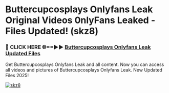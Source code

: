 # Buttercupcosplays Onlyfans Leak Original Videos 0nlyFans Leaked - Files Updated! (skz8)

<h3>🔴 CLICK HERE 🌐==►► <a href="https://tinyurl.com/x26r9saj" rel="nofollow">Buttercupcosplays Onlyfans Leak Updated Files</a></h3>

Get Buttercupcosplays Onlyfans Leak and all content. Now you can access all videos and pictures of Buttercupcosplays Onlyfans Leak. New Updated Files 2025!

[![skz8](https://i.imgur.com/LkgZPqh.gif)](https://tinyurl.com/x26r9saj)
